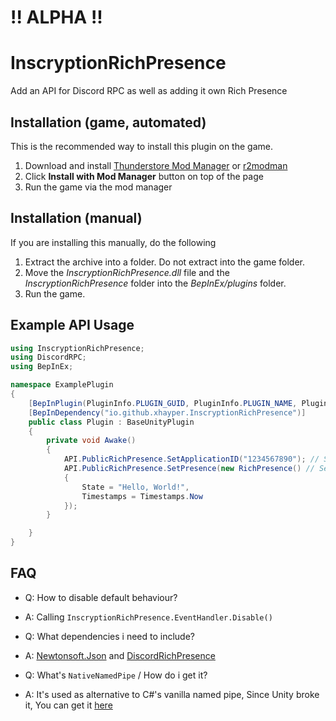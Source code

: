 # !! ALPHA !!

# InscryptionRichPresence

Add an API for Discord RPC as well as adding it own Rich Presence

## Installation (game, automated)

This is the recommended way to install this plugin on the game.

1. Download and install [Thunderstore Mod Manager](https://www.overwolf.com/app/Thunderstore-Thunderstore_Mod_Manager) or [r2modman](https://inscryption.thunderstore.io/package/ebkr/r2modman/)
2. Click **Install with Mod Manager** button on top of the page
3. Run the game via the mod manager

## Installation (manual)

If you are installing this manually, do the following

1. Extract the archive into a folder. Do not extract into the game folder.
2. Move the _InscryptionRichPresence.dll_ file and the _InscryptionRichPresence_ folder into the _BepInEx/plugins_ folder.
3. Run the game.

## Example API Usage

```cs
using InscryptionRichPresence;
using DiscordRPC;
using BepInEx;

namespace ExamplePlugin
{
    [BepInPlugin(PluginInfo.PLUGIN_GUID, PluginInfo.PLUGIN_NAME, PluginInfo.PLUGIN_VERSION)]
    [BepInDependency("io.github.xhayper.InscryptionRichPresence")]
    public class Plugin : BaseUnityPlugin
    {
        private void Awake()
        {
            API.PublicRichPresence.SetApplicationID("1234567890"); // Setting this to your own application ID
            API.PublicRichPresence.SetPresence(new RichPresence() // Set the Presence
            {
                State = "Hello, World!",
                Timestamps = Timestamps.Now
            });
        }

    }
}
```

## FAQ

- Q: How to disable default behaviour?
- A: Calling `InscryptionRichPresence.EventHandler.Disable()`

- Q: What dependencies i need to include?
- A: [Newtonsoft.Json](https://www.newtonsoft.com/json) and [DiscordRichPresence](https://github.com/Lachee/discord-rpc-csharp)

- Q: What's `NativeNamedPipe` / How do i get it?
- A: It's used as alternative to C#'s vanilla named pipe, Since Unity broke it, You can get it [here](https://github.com/Lachee/unity-named-pipes/tree/master/UnityNamedPipe.Native)
